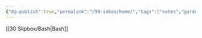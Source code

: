 ```yaml
---
{"dg-publish":true,"permalink":"/99-inbox/home/","tags":["notes","gardenEntry","gardenEntry","gardenEntry"]}
---
```



[[30 Slipbox/Bash\|Bash]]
